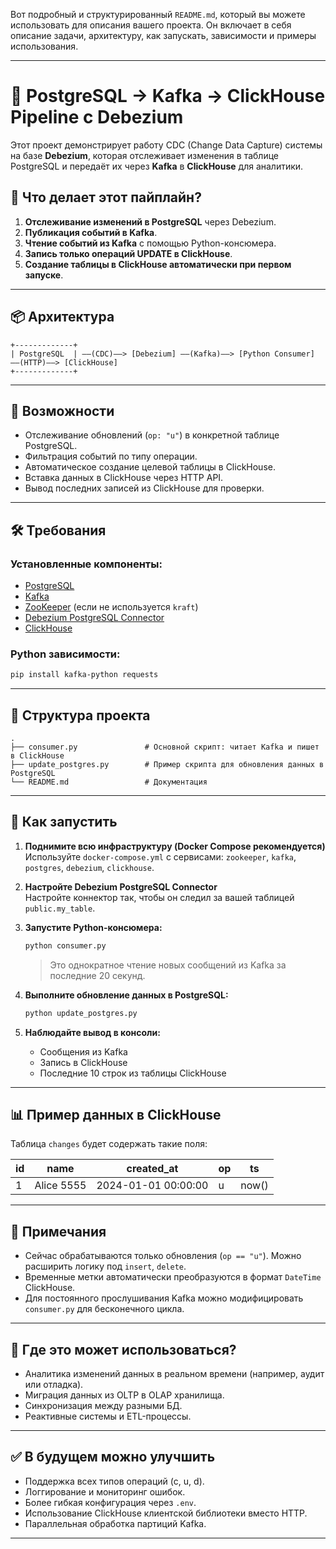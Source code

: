 Вот подробный и структурированный `README.md`, который вы можете использовать для описания вашего проекта. Он включает в себя описание задачи, архитектуру, как запускать, зависимости и примеры использования.

---

# 🐳 PostgreSQL → Kafka → ClickHouse Pipeline с Debezium

Этот проект демонстрирует работу CDC (Change Data Capture) системы на базе **Debezium**, которая отслеживает изменения в таблице PostgreSQL и передаёт их через **Kafka** в **ClickHouse** для аналитики.

## 🔧 Что делает этот пайплайн?

1. **Отслеживание изменений в PostgreSQL** через Debezium.
2. **Публикация событий в Kafka**.
3. **Чтение событий из Kafka** с помощью Python-консюмера.
4. **Запись только операций UPDATE в ClickHouse**.
5. **Создание таблицы в ClickHouse автоматически при первом запуске**.

---

## 📦 Архитектура

```
+-------------+
| PostgreSQL  | ——(CDC)——> [Debezium] ——(Kafka)——> [Python Consumer] ——(HTTP)——> [ClickHouse]
+-------------+
```

---

## 🧪 Возможности

- Отслеживание обновлений (`op: "u"`) в конкретной таблице PostgreSQL.
- Фильтрация событий по типу операции.
- Автоматическое создание целевой таблицы в ClickHouse.
- Вставка данных в ClickHouse через HTTP API.
- Вывод последних записей из ClickHouse для проверки.

---

## 🛠️ Требования

### Установленные компоненты:

- [PostgreSQL](https://www.postgresql.org/download/)
- [Kafka](https://kafka.apache.org/downloads)
- [ZooKeeper](https://zookeeper.apache.org/) (если не используется `kraft`)
- [Debezium PostgreSQL Connector](https://debezium.io/documentation/reference/stable/connectors.postgresql.html)
- [ClickHouse](https://clickhouse.com/docs/en/install/)

### Python зависимости:

```bash
pip install kafka-python requests
```

---

## 📁 Структура проекта

```
.
├── consumer.py               # Основной скрипт: читает Kafka и пишет в ClickHouse
├── update_postgres.py        # Пример скрипта для обновления данных в PostgreSQL
└── README.md                 # Документация
```

---

## 🚀 Как запустить

1. **Поднимите всю инфраструктуру (Docker Compose рекомендуется)**  
   Используйте `docker-compose.yml` с сервисами: `zookeeper`, `kafka`, `postgres`, `debezium`, `clickhouse`.

2. **Настройте Debezium PostgreSQL Connector**  
   Настройте коннектор так, чтобы он следил за вашей таблицей `public.my_table`.

3. **Запустите Python-консюмера:**

   ```bash
   python consumer.py
   ```

   > Это однократное чтение новых сообщений из Kafka за последние 20 секунд.

4. **Выполните обновление данных в PostgreSQL:**

   ```bash
   python update_postgres.py
   ```

5. **Наблюдайте вывод в консоли:**  
   - Сообщения из Kafka
   - Запись в ClickHouse
   - Последние 10 строк из таблицы ClickHouse

---

## 📊 Пример данных в ClickHouse

Таблица `changes` будет содержать такие поля:

| id  | name       | created_at           | op  | ts                  |
|-----|------------|----------------------|-----|---------------------|
| 1   | Alice 5555 | 2024-01-01 00:00:00  | u   | now()               |

---

## 📌 Примечания

- Сейчас обрабатываются только обновления (`op == "u"`). Можно расширить логику под `insert`, `delete`.
- Временные метки автоматически преобразуются в формат `DateTime` ClickHouse.
- Для постоянного прослушивания Kafka можно модифицировать `consumer.py` для бесконечного цикла.

---

## 🧠 Где это может использоваться?

- Аналитика изменений данных в реальном времени (например, аудит или отладка).
- Миграция данных из OLTP в OLAP хранилища.
- Синхронизация между разными БД.
- Реактивные системы и ETL-процессы.

---

## ✅ В будущем можно улучшить

- Поддержка всех типов операций (c, u, d).
- Логгирование и мониторинг ошибок.
- Более гибкая конфигурация через `.env`.
- Использование ClickHouse клиентской библиотеки вместо HTTP.
- Параллельная обработка партиций Kafka.

---
